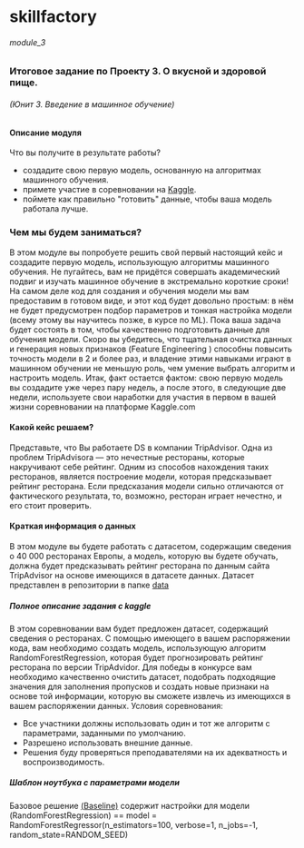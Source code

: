 # skillfactory

###### module_3

### Итоговое задание по Проекту 3. О вкусной и здоровой пище.

###### (Юнит 3. Введение в машинное обучение)

#### Описание модуля
Что вы получите в результате работы?

 * создадите свою первую модель, основанную на алгоритмах машинного обучения.
 * примете участие в соревновании на [Kaggle](https://www.kaggle.com/c/sf-dst-restaurant-rating).
 * поймете как правильно "готовить" данные, чтобы ваша модель работала лучше.

### Чем мы будем заниматься?
 В этом модуле вы попробуете решить свой первый настоящий кейс и создадите первую модель, использующую алгоритмы машинного обучения.
Не пугайтесь, вам не придётся совершать академический подвиг и изучать машинное обучение в экстремально короткие сроки! На самом деле код для создания и обучения модели мы вам предоставим в готовом виде, и этот код будет довольно простым: в нём не будет предусмотрен подбор параметров и тонкая настройка модели (всему этому вы научитесь позже, в курсе по ML). Пока ваша задача будет состоять в том, чтобы качественно подготовить данные для обучения модели. Скоро вы убедитесь, что тщательная очистка данных и генерация новых признаков (Feature Engineering ) способны повысить точность модели в 2 и более раз, и владение этими навыками играют в машинном обучении не меньшую роль, чем умение выбрать алгоритм и настроить модель.
Итак, факт остается фактом: свою первую модель вы создадите уже через пару недель, а после этого, в следующие две недели, используете свои наработки для участия в первом в вашей жизни соревновании на платформе Kaggle.com

#### Какой кейс решаем?
Представьте, что Вы работаете DS в компании TripAdvisor. Одна из проблем TripAdvisorа — это нечестные рестораны, которые накручивают себе рейтинг. Одним из способов нахождения таких ресторанов, является построение модели, которая предсказывает рейтинг ресторана. Если предсказания модели сильно отличаются от фактического результата, то, возможно, ресторан играет нечестно, и его стоит проверить.

#### Краткая информация о данных
В этом модуле вы будете работать с датасетом, содержащим сведения о 40 000 ресторанах Европы, а модель, которую вы будете обучать, должна будет предсказывать рейтинг ресторана по данным сайта TripAdvisor на основе имеющихся в датасете данных.
Датасет представлен в репозитории в папке [data](https://github.com/istrybuk/skill/tree/main/module_3/data)

##### Полное описание задания с kaggle
В этом соревновании вам будет предложен датасет, содержащий сведения о ресторанах. С помощью имеющего в вашем распоряжении кода, вам необходимо создать модель, использующую алгоритм RandomForestRegression, которая будет прогнозировать рейтинг ресторана по версии TripAdvidor.
Для победы в конкурсе вам необходимо качественно очистить датасет, подобрать подходящие значения для заполнения пропусков и создать новые признаки на основе той информации, которую вы сможете извлечь из имеющихся в вашем распоряжении данных.
Условия соревнования:

 * Все участники должны использовать один и тот же алгоритм с параметрами, заданными по умолчанию.
 * Разрешено использовать внешние данные.
 * Решения буду проверяться преподавателями на их адекватность и воспроизводимость.

##### Шаблон ноутбука с параметрами модели 
Базовое решение [(Baseline)](https://github.com/istrybuk/skill/tree/main/module_3/baseline_notebook) содержит настройки для модели (RandomForestRegression) == model = RandomForestRegressor(n_estimators=100, verbose=1, n_jobs=-1, random_state=RANDOM_SEED)
